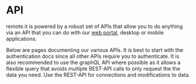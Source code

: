 # API

remote.it is powered by a robust set of APIs that allow you to do anything via an API that you can do with our [web portal](https://app.remote.it), desktop or mobile applications.

Below are pages documenting our various APIs. It is best to start with the authentication docs since all other APIs require you to authenticate. It is also recommended to use the graphQL API where possible as it allows a flexible query that avoids multiple REST-API calls to only request the the data you need. Use the REST-API for connections and modifications to data.

